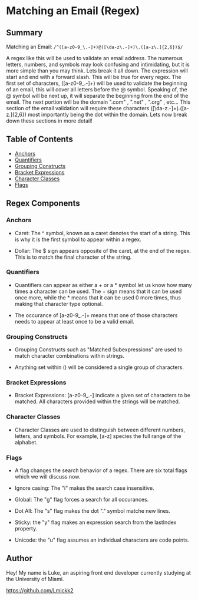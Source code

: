 # Matching an Email (Regex)

## Summary

Matching an Email: `/^([a-z0-9_\.-]+)@([\da-z\.-]+)\.([a-z\.]{2,6})$/`

A regex like this will be used to validate an email address. The numerous letters, numbers, and symbols may look confusing and intimidating, but it is more simple than you may think. Lets break it all down. The expression will start and end with a forward slash. This will be true for every regex. The first set of characters, ([a-z0-9_\.-]+) will be used to validate the beginning of an email, this will cover all letters before the @ symbol. Speaking of, the @ symbol will be next up, it will separate the beginning from the end of the email. The next portion will be the domain ".com" , ".net" , ".org" , etc... This section of the email validation will require these characters ([\da-z\.-]+)\.([a-z\.]{2,6}) most importantly being the dot within the domain. Lets now break down these sections in more detail!



## Table of Contents

- [Anchors](#anchors)
- [Quantifiers](#quantifiers)
- [Grouping Constructs](#grouping-constructs)
- [Bracket Expressions](#bracket-expressions)
- [Character Classes](#character-classes)
- [Flags](#flags)

## Regex Components

### Anchors

- Caret: The ^ symbol, known as a caret denotes the start of a string. This is why it is the first symbol to appear within a regex.

- Dollar: The $ sign appears opposite of the caret, at the end of the regex. This is to match the final character of the string.

### Quantifiers

- Quantifiers can appear as either a + or a * symbol let us know how many times a character can be used. The + sign means that it can be used once more, while the * means that it can be used 0 more times, thus making that character type optional.

- The occurance of [a-z0-9_\.-]+ means that one of those characters needs to appear at least once to be a valid email.

### Grouping Constructs

- Grouping Constructs such as "Matched Subexpressions" are used to match character combinations within strings.

- Anything set within () will be considered a single group of characters.

### Bracket Expressions 

- Bracket Expressions: [a-z0-9_\.-] indicate a given set of characters to be matched. All characters provided within the strings will be matched.

### Character Classes

- Character Classes are used to distinguish between different numbers, letters, and symbols. For example, [a-z] species the full range of the alphabet. 


### Flags

- A flag changes the search behavior of a regex. There are six total flags which we will discuss now.

- Ignore casing: The "i" makes the search case insensitive.

- Global: The "g" flag forces a search for all occurances.

- Dot All: The "s" flag makes the dot "." symbol matche new lines.

- Sticky: the "y" flag makes an expression search from the lastIndex property.

- Unicode: the "u" flag assumes an individual characters are code points.

## Author

Hey! My name is Luke, an aspiring front end developer currently studying at the University of Miami.

https://github.com/Lmickk2
